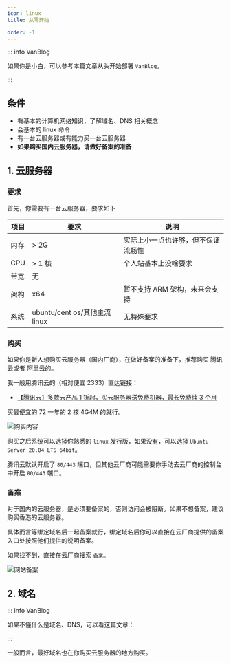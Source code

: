 ```yaml
---
icon: linux
title: 从零开始

order: -1
---
```


::: info VanBlog

如果你是小白，可以参考本篇文章从头开始部署 `VanBlog`。

:::

## 条件

- 有基本的计算机网络知识，了解域名、DNS 相关概念
- 会基本的 linux 命令
- 有一台云服务器或有能力买一台云服务器
- **如果购买国内云服务器，请做好备案的准备**

## 1. 云服务器

<!-- ::: info VanBlog

如果不懂什么是云服务器，可以看这篇文章：

::: -->

### 要求

首先，你需要有一台云服务器，要求如下

| 项目 | 要求                          | 说明                               |
| ---- | ----------------------------- | ---------------------------------- |
| 内存 | > 2G                          | 实际上小一点也许够，但不保证流畅性 |
| CPU  | > 1 核                        | 个人站基本上没啥要求               |
| 带宽 | 无                            |                                    |
| 架构 | x64                           | 暂不支持 ARM 架构，未来会支持      |
| 系统 | ubuntu/cent os/其他主流 linux | 无特殊要求                         |

### 购买

如果你是新人想购买云服务器（国内厂商），在做好备案的准备下，推荐购买 腾讯云或者 阿里云的。

我一般用腾讯云的（相对便宜 2333）直达链接：

- [【腾讯云】多款云产品 1 折起，买云服务器送免费机器，最长免费续 3 个月](https://cloud.tencent.com/act/cps/redirect?redirect=2446&cps_key=a3b2d0c73d758078529ef6f11c73ddde&from=console)

买最便宜的 72 一年的 2 核 4G4M 的就行。

![购买内容](https://pic.mereith.com/img/a7cee9afd60618a5ddee72d1c0916dfa.clipboard-2022-08-26.png)

购买之后系统可以选择你熟悉的 `linux` 发行版，如果没有，可以选择 `Ubuntu Server 20.04 LTS 64bit`。

腾讯云默认开启了 `80/443` 端口，但其他云厂商可能需要你手动去云厂商的控制台中开启 `80/443` 端口。

### 备案

对于国内的云服务器，是必须要备案的，否则访问会被阻断。如果不想备案，建议购买香港的云服务器。

具体而言等绑定域名后一起备案就行，绑定域名后你可以直接在云厂商提供的备案入口处按照他们提供的说明备案。

如果找不到，直接在云厂商搜索 `备案`。

![网站备案](https://pic.mereith.com/img/7eb6914370aa7f2912ce565894c657d7.clipboard-2022-08-26.png)

## 2. 域名

::: info VanBlog

如果不懂什么是域名、DNS，可以看这篇文章：

:::

一般而言，最好域名也在你购买云服务器的地方购买。
